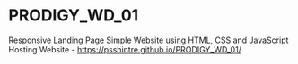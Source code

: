 # PRODIGY_WD_01
Responsive Landing Page
Simple Website using HTML, CSS and JavaScript
Hosting Website -  https://psshintre.github.io/PRODIGY_WD_01/
